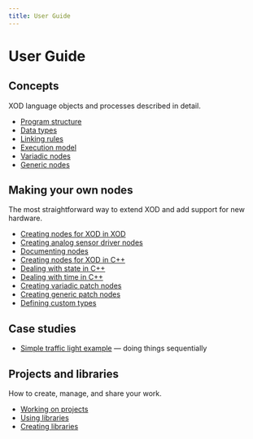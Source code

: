 ```yaml
---
title: User Guide
---
```


User Guide
==========

## Concepts

XOD language objects and processes described in detail.

* [Program structure](./program-structure/)
* [Data types](./data-types/)
* [Linking rules](./linking-rules/)
* [Execution model](./execution-model/)
* [Variadic nodes](./variadics/)
* [Generic nodes](./generics/)

## Making your own nodes

The most straightforward way to extend XOD and add support for new hardware.

* [Creating nodes for XOD in XOD](./nodes-for-xod-in-xod/)
* [Creating analog sensor driver nodes](./analog-sensor-node/)
* [Documenting nodes](./documenting-nodes/)
* [Creating nodes for XOD in C++](./nodes-for-xod-in-cpp/)
* [Dealing with state in C++](./cpp-state/)
* [Dealing with time in C++](./cpp-time/)
* [Creating variadic patch nodes](./creating-variadics/)
* [Creating generic patch nodes](./creating-generics/)
* [Defining custom types](./custom-types/)

## Case studies

* [Simple traffic light example](./simple-traffic-light/) — doing things sequentially

## Projects and libraries

How to create, manage, and share your work.

* [Working on projects](./projects/)
* [Using libraries](./using-libraries/)
* [Creating libraries](./creating-libraries/)
